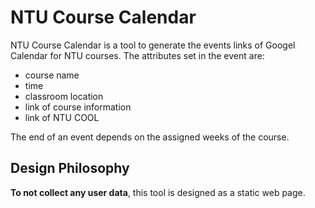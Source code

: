 NTU Course Calendar
===

NTU Course Calendar is a tool to generate the events links of Googel Calendar for NTU courses. The attributes set in the event are:

- course name
- time
- classroom location
- link of course information
- link of NTU COOL

The end of an event depends on the assigned weeks of the course.

Design Philosophy
---

**To not collect any user data**, this tool is designed as a static web page.
